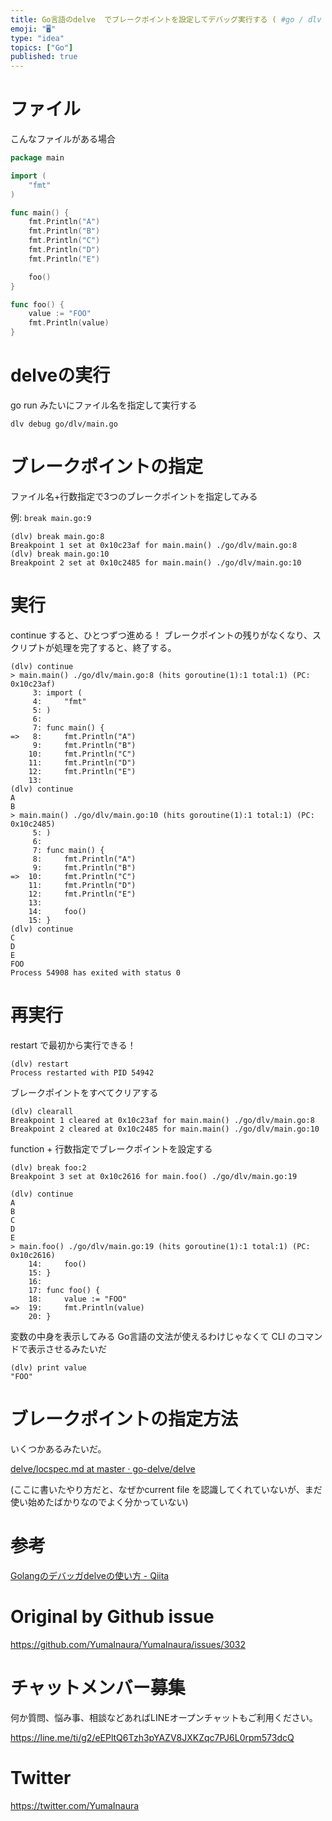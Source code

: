 ```yaml
---
title: Go言語のdelve  でブレークポイントを設定してデバッグ実行する ( #go / dlv cli / dlv debug / set b
emoji: "🖥"
type: "idea"
topics: ["Go"]
published: true
---
```


# ファイル

こんなファイルがある場合

```go
package main

import (
	"fmt"
)

func main() {
	fmt.Println("A")
	fmt.Println("B")
	fmt.Println("C")
	fmt.Println("D")
	fmt.Println("E")

	foo()
}

func foo() {
	value := "FOO"
	fmt.Println(value)
}
```

# delveの実行


go run みたいにファイル名を指定して実行する

```
dlv debug go/dlv/main.go
```

# ブレークポイントの指定

ファイル名+行数指定で3つのブレークポイントを指定してみる

例: `break main.go:9`

```
(dlv) break main.go:8
Breakpoint 1 set at 0x10c23af for main.main() ./go/dlv/main.go:8
(dlv) break main.go:10
Breakpoint 2 set at 0x10c2485 for main.main() ./go/dlv/main.go:10
```

# 実行

continue すると、ひとつずつ進める！
ブレークポイントの残りがなくなり、スクリプトが処理を完了すると、終了する。

```
(dlv) continue
> main.main() ./go/dlv/main.go:8 (hits goroutine(1):1 total:1) (PC: 0x10c23af)
     3:	import (
     4:		"fmt"
     5:	)
     6:
     7:	func main() {
=>   8:		fmt.Println("A")
     9:		fmt.Println("B")
    10:		fmt.Println("C")
    11:		fmt.Println("D")
    12:		fmt.Println("E")
    13:
(dlv) continue
A
B
> main.main() ./go/dlv/main.go:10 (hits goroutine(1):1 total:1) (PC: 0x10c2485)
     5:	)
     6:
     7:	func main() {
     8:		fmt.Println("A")
     9:		fmt.Println("B")
=>  10:		fmt.Println("C")
    11:		fmt.Println("D")
    12:		fmt.Println("E")
    13:
    14:		foo()
    15:	}
(dlv) continue
C
D
E
FOO
Process 54908 has exited with status 0

```

# 再実行

restart で最初から実行できる！

```
(dlv) restart
Process restarted with PID 54942

```

ブレークポイントをすべてクリアする

```
(dlv) clearall
Breakpoint 1 cleared at 0x10c23af for main.main() ./go/dlv/main.go:8
Breakpoint 2 cleared at 0x10c2485 for main.main() ./go/dlv/main.go:10
```

function + 行数指定でブレークポイントを設定する

```
(dlv) break foo:2
Breakpoint 3 set at 0x10c2616 for main.foo() ./go/dlv/main.go:19
```

```
(dlv) continue
A
B
C
D
E
> main.foo() ./go/dlv/main.go:19 (hits goroutine(1):1 total:1) (PC: 0x10c2616)
    14:		foo()
    15:	}
    16:
    17:	func foo() {
    18:		value := "FOO"
=>  19:		fmt.Println(value)
    20:	}
```

変数の中身を表示してみる
Go言語の文法が使えるわけじゃなくて CLI のコマンドで表示させるみたいだ

```
(dlv) print value
"FOO"
```

# ブレークポイントの指定方法

いくつかあるみたいだ。


[delve/locspec.md at master · go-delve/delve](https://github.com/go-delve/delve/blob/master/Documentation/cli/locspec.md)

(ここに書いたやり方だと、なぜかcurrent file を認識してくれていないが、まだ使い始めたばかりなのでよく分かっていない)

# 参考

[Golangのデバッガdelveの使い方 - Qiita](https://qiita.com/minamijoyo/items/4da68467c1c5d94c8cd7)

# Original by Github issue

https://github.com/YumaInaura/YumaInaura/issues/3032








<!-- Update From Qiita API -->

# チャットメンバー募集


何か質問、悩み事、相談などあればLINEオープンチャットもご利用ください。

https://line.me/ti/g2/eEPltQ6Tzh3pYAZV8JXKZqc7PJ6L0rpm573dcQ





# Twitter


https://twitter.com/YumaInaura


<!-- Update From Qiita API -->


